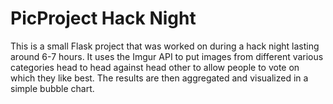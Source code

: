 # PicProject Hack Night

This is a small Flask project that was worked on during a hack night lasting around 6-7 hours.
It uses the Imgur API to put images from different various categories head to head against head other to allow people to vote on which they like best.
The results are then aggregated and visualized in a simple bubble chart.

